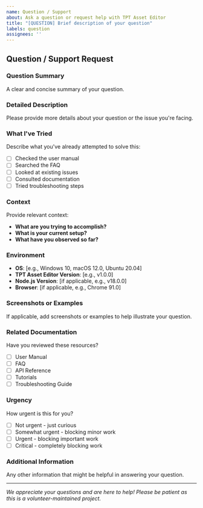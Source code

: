 ```yaml
---
name: Question / Support
about: Ask a question or request help with TPT Asset Editor
title: "[QUESTION] Brief description of your question"
labels: question
assignees: ''
---
```


## Question / Support Request

### Question Summary
A clear and concise summary of your question.

### Detailed Description
Please provide more details about your question or the issue you're facing.

### What I've Tried
Describe what you've already attempted to solve this:

- [ ] Checked the user manual
- [ ] Searched the FAQ
- [ ] Looked at existing issues
- [ ] Consulted documentation
- [ ] Tried troubleshooting steps

### Context
Provide relevant context:

- **What are you trying to accomplish?**
- **What is your current setup?**
- **What have you observed so far?**

### Environment
- **OS**: [e.g., Windows 10, macOS 12.0, Ubuntu 20.04]
- **TPT Asset Editor Version**: [e.g., v1.0.0]
- **Node.js Version**: [if applicable, e.g., v18.0.0]
- **Browser**: [if applicable, e.g., Chrome 91.0]

### Screenshots or Examples
If applicable, add screenshots or examples to help illustrate your question.

### Related Documentation
Have you reviewed these resources?
- [ ] User Manual
- [ ] FAQ
- [ ] API Reference
- [ ] Tutorials
- [ ] Troubleshooting Guide

### Urgency
How urgent is this for you?

- [ ] Not urgent - just curious
- [ ] Somewhat urgent - blocking minor work
- [ ] Urgent - blocking important work
- [ ] Critical - completely blocking work

### Additional Information
Any other information that might be helpful in answering your question.

---

*We appreciate your questions and are here to help! Please be patient as this is a volunteer-maintained project.*
